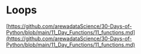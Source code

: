 # Loops
[https://github.com/arewadataScience/30-Days-of-Python/blob/main/11_Day_Functions/11_functions.md](https://github.com/arewadataScience/30-Days-of-Python/blob/main/11_Day_Functions/11_functions.md)